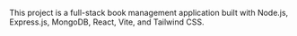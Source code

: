 This project is a full-stack book management application built with Node.js, Express.js, MongoDB, React, Vite, and Tailwind CSS.
